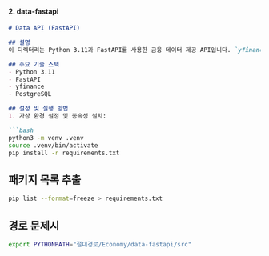 #### 2. data-fastapi
```markdown
# Data API (FastAPI)

## 설명
이 디렉터리는 Python 3.11과 FastAPI를 사용한 금융 데이터 제공 API입니다. `yfinance` 라이브러리를 통해 주식 및 금융 데이터를 하루 전 데이터를 기준으로 수집합니다.

## 주요 기술 스택
- Python 3.11
- FastAPI
- yfinance
- PostgreSQL

## 설정 및 실행 방법
1. 가상 환경 설정 및 종속성 설치:

```bash
python3 -m venv .venv
source .venv/bin/activate
pip install -r requirements.txt
```

## 패키지 목록 추출

```bash
pip list --format=freeze > requirements.txt
```

## 경로 문제시
```bash
export PYTHONPATH="절대경로/Economy/data-fastapi/src"
```

